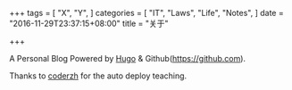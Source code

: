 +++
tags = [
  "X",
  "Y",
]
categories = [
  "IT",
  "Laws",
  "Life",
  "Notes",
]
date = "2016-11-29T23:37:15+08:00"
title = "关于"

+++

A Personal Blog Powered by [Hugo](https://github.com) & Github(https://github.com).

Thanks to [coderzh](https://github.com/coderzh) for the auto deploy teaching.

